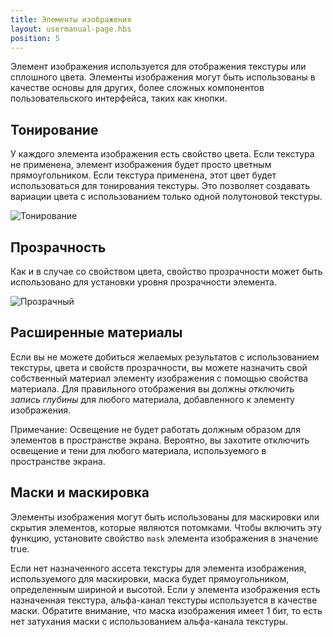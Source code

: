 ```yaml
---
title: Элементы изображения
layout: usermanual-page.hbs
position: 5
---
```


Элемент изображения используется для отображения текстуры или сплошного цвета. Элементы изображения могут быть использованы в качестве основы для других, более сложных компонентов пользовательского интерфейса, таких как кнопки.

## Тонирование

У каждого элемента изображения есть свойство цвета. Если текстура не применена, элемент изображения будет просто цветным прямоугольником. Если текстура применена, этот цвет будет использоваться для тонирования текстуры. Это позволяет создавать вариации цвета с использованием только одной полутоновой текстуры.

![Тонирование][1]

## Прозрачность

Как и в случае со свойством цвета, свойство прозрачности может быть использовано для установки уровня прозрачности элемента.

![Прозрачный][2]

## Расширенные материалы

Если вы не можете добиться желаемых результатов с использованием текстуры, цвета и свойств прозрачности, вы можете назначить свой собственный материал элементу изображения с помощью свойства материала. Для правильного отображения вы должны *отключить запись глубины* для любого материала, добавленного к элементу изображения.

Примечание: Освещение не будет работать должным образом для элементов в пространстве экрана. Вероятно, вы захотите отключить освещение и тени для любого материала, используемого в пространстве экрана.

## Маски и маскировка

Элементы изображения могут быть использованы для маскировки или скрытия элементов, которые являются потомками. Чтобы включить эту функцию, установите свойство `mask` элемента изображения в значение true.

Если нет назначенного ассета текстуры для элемента изображения, используемого для маскировки, маска будет прямоугольником, определенным шириной и высотой. Если у элемента изображения есть назначенная текстура, альфа-канал текстуры используется в качестве маски. Обратите внимание, что маска изображения имеет 1 бит, то есть нет затухания маски с использованием альфа-канала текстуры.

[1]: /images/user-manual/user-interface/image-element/image-tinted.png
[2]: /images/user-manual/user-interface/image-element/image-transparent.png
